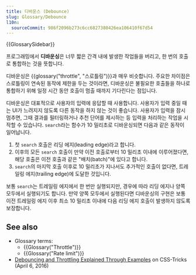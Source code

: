 ```yaml
---
title: 디바운스 (Debounce)
slug: Glossary/Debounce
l10n:
  sourceCommit: 986f2096b273c6cc6827380426ea106410f67d54
---
```


{{GlossarySidebar}}

프로그래밍에서 **디바운싱**은 너무 짧은 간격 내에 발생한 작업들을 버리고, 한 번의 호출로 통합하는 것을 뜻합니다.

디바운싱은 {{glossary("throttle", "스로틀링")}}과 매우 비슷합니다. 주요한 차이점은 스로틀링이 연속된 동작에 제한을 두는 것이라면, 디바운싱은 불필요한 호출들을 하나로 통합하기 위해 일정 시간 동안 호출이 멈출 때까지 기다린다는 점입니다.

디바운싱은 대표적으로 사용자의 입력에 응답할 때 사용합니다. 사용자가 입력 중일 때는 UI가 느려지지 않도록 다른 동작을 하지 않는 것이 좋습니다. 사용자가 입력을 잠시 멈추면, 그때 결과를 필터링하거나 추천 단어를 제시하는 등 입력을 처리하는 작업을 시작할 수 있습니다. `search`라는 함수가 10 밀리초로 디바운싱되면 다음과 같은 동작이 일어납니다.

1. 첫 `search` 호출은 리딩 에지(leading edge)라고 합니다.
2. 이후의 모든 `search` 호출이 만약 이전 호출로부터 10 밀리초 이내에 이루어졌다면, 해당 호출은 이전 호출과 같은 "배치(batch)"에 있다고 합니다.
3. `search`의 마지막 호출 이후로 10 밀리초가 지나서도 추가적인 호출이 없다면, 트레일링 에지(trailing edge)에 도달한 것입니다.

보통 `search`는 트레일링 에지에서 한 번만 실행되지만, 경우에 따라 리딩 에지나 양쪽 모두에서 실행되기도 합니다. 만약 양쪽 모두에서 실행된다면 디바운싱의 구현은 보통 이전 트레일링 에지 이후 최소 10 밀리초 이내에 다음 리딩 에지 호출이 발생하지 않도록 보장합니다.

## See also

- Glossary terms:
  - {{Glossary("Throttle")}}
  - {{Glossary("Rate limit")}}
- [Debouncing and Throttling Explained Through Examples](https://css-tricks.com/debouncing-throttling-explained-examples/) on CSS-Tricks (April 6, 2016)
